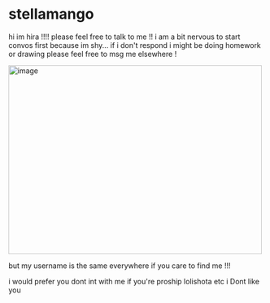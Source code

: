 # stellamango
hi im hira !!!! please feel free to talk to me !! i am a bit nervous to start convos first because im shy... if i don't respond i might be doing homework or drawing please feel free to msg me elsewhere ! 

<img width="498" height="372" alt="image" src="https://github.com/user-attachments/assets/7fe6aac5-c07c-4587-b97d-6feb628e4d9a" />

but my username is the same everywhere if you care to find me !!!

i would prefer you dont int with me if you're proship lolishota etc i Dont like you
